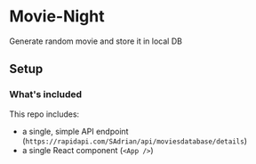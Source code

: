 # Movie-Night
Generate random movie and store it in local DB 

## Setup

### What's included

This repo includes:

* a single, simple API endpoint (`https://rapidapi.com/SAdrian/api/moviesdatabase/details`)
* a single React component (`<App />`)

